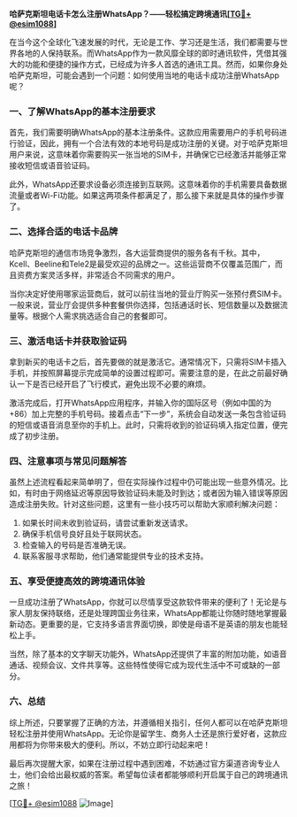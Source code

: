 **哈萨克斯坦电话卡怎么注册WhatsApp？——轻松搞定跨境通讯[[TG💪+ @esim1088](https://t.me/s/esim1088)]**

在当今这个全球化飞速发展的时代，无论是工作、学习还是生活，我们都需要与世界各地的人保持联系。而WhatsApp作为一款风靡全球的即时通讯软件，凭借其强大的功能和便捷的操作方式，已经成为许多人首选的通讯工具。然而，如果你身处哈萨克斯坦，可能会遇到一个问题：如何使用当地的电话卡成功注册WhatsApp呢？

### 一、了解WhatsApp的基本注册要求

首先，我们需要明确WhatsApp的基本注册条件。这款应用需要用户的手机号码进行验证，因此，拥有一个合法有效的本地号码是成功注册的关键。对于哈萨克斯坦用户来说，这意味着你需要购买一张当地的SIM卡，并确保它已经激活并能够正常接收短信或语音验证码。

此外，WhatsApp还要求设备必须连接到互联网。这意味着你的手机需要具备数据流量或者Wi-Fi功能。如果这两项条件都满足了，那么接下来就是具体的操作步骤了。

### 二、选择合适的电话卡品牌

哈萨克斯坦的通信市场竞争激烈，各大运营商提供的服务各有千秋。其中，Kcell、Beeline和Tele2是最受欢迎的品牌之一。这些运营商不仅覆盖范围广，而且资费方案灵活多样，非常适合不同需求的用户。

当你决定好使用哪家运营商后，就可以前往当地的营业厅购买一张预付费SIM卡。一般来说，营业厅会提供多种套餐供你选择，包括通话时长、短信数量以及数据流量等。根据个人需求挑选适合自己的套餐即可。

### 三、激活电话卡并获取验证码

拿到新买的电话卡之后，首先要做的就是激活它。通常情况下，只需将SIM卡插入手机，并按照屏幕提示完成简单的设置过程即可。需要注意的是，在此之前最好确认一下是否已经开启了飞行模式，避免出现不必要的麻烦。

激活完成后，打开WhatsApp应用程序，并输入你的国际区号（例如中国的为+86）加上完整的手机号码。接着点击“下一步”，系统会自动发送一条包含验证码的短信或语音消息至你的手机上。此时，只需将收到的验证码填入指定位置，便完成了初步注册。

### 四、注意事项与常见问题解答

虽然上述流程看起来简单明了，但在实际操作过程中仍可能出现一些意外情况。比如，有时由于网络延迟等原因导致验证码未能及时到达；或者因为输入错误等原因造成注册失败。针对这些问题，这里有一些小技巧可以帮助大家顺利解决问题：

1. 如果长时间未收到验证码，请尝试重新发送请求。
2. 确保手机信号良好且处于联网状态。
3. 检查输入的号码是否准确无误。
4. 联系客服寻求帮助，他们通常能提供专业的技术支持。

### 五、享受便捷高效的跨境通讯体验

一旦成功注册了WhatsApp，你就可以尽情享受这款软件带来的便利了！无论是与家人朋友保持联络，还是处理跨国业务往来，WhatsApp都能让你随时随地掌握最新动态。更重要的是，它支持多语言界面切换，即使是母语不是英语的朋友也能轻松上手。

当然，除了基本的文字聊天功能外，WhatsApp还提供了丰富的附加功能，如语音通话、视频会议、文件共享等。这些特性使得它成为现代生活中不可或缺的一部分。

### 六、总结

综上所述，只要掌握了正确的方法，并遵循相关指引，任何人都可以在哈萨克斯坦轻松注册并使用WhatsApp。无论你是留学生、商务人士还是旅行爱好者，这款应用都将为你带来极大的便利。所以，不妨立即行动起来吧！

最后再次提醒大家，如果在注册过程中遇到困难，不妨通过官方渠道咨询专业人士，他们会给出最权威的答案。希望每位读者都能够顺利开启属于自己的跨境通讯之旅！

[[TG💪+ @esim1088](https://t.me/s/esim1088) ![Image](https://i.postimg.cc/4NQfJmqS/Snipaste-2025-05-13-00-14-12.png)]